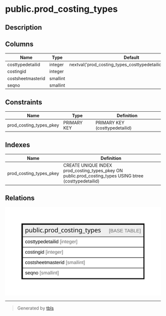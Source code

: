 # public.prod_costing_types

## Description

## Columns

| Name | Type | Default | Nullable | Children | Parents | Comment |
| ---- | ---- | ------- | -------- | -------- | ------- | ------- |
| costtypedetailid | integer | nextval('prod_costing_types_costtypedetailid_seq'::regclass) | false |  |  |  |
| costingid | integer |  | false |  |  |  |
| costsheetmasterid | smallint |  | false |  |  |  |
| seqno | smallint |  | true |  |  |  |

## Constraints

| Name | Type | Definition |
| ---- | ---- | ---------- |
| prod_costing_types_pkey | PRIMARY KEY | PRIMARY KEY (costtypedetailid) |

## Indexes

| Name | Definition |
| ---- | ---------- |
| prod_costing_types_pkey | CREATE UNIQUE INDEX prod_costing_types_pkey ON public.prod_costing_types USING btree (costtypedetailid) |

## Relations

![er](public.prod_costing_types.svg)

---

> Generated by [tbls](https://github.com/k1LoW/tbls)
